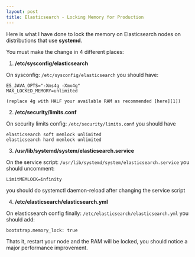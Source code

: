 ```yaml
---
layout: post
title: Elasticsearch - Locking Memory for Production 
---
```


Here is what I have done to lock the memory on Elasticsearch nodes on distributions that use **systemd**.
 
You must make the change in 4 different places:

1) **/etc/sysconfig/elasticsearch**

On sysconfig: `/etc/sysconfig/elasticsearch` you should have:

```
ES_JAVA_OPTS="-Xms4g -Xmx4g" 
MAX_LOCKED_MEMORY=unlimited
```

`(replace 4g with HALF your available RAM as recommended [here][1])`

2) **/etc/security/limits.conf**

On security limits config: `/etc/security/limits.conf` you should have

    elasticsearch soft memlock unlimited
    elasticsearch hard memlock unlimited

3) **/usr/lib/systemd/system/elasticsearch.service**

On the service script: `/usr/lib/systemd/system/elasticsearch.service` you should uncomment:

    LimitMEMLOCK=infinity

you should do systemctl daemon-reload after changing the service script

4) **/etc/elasticsearch/elasticsearch.yml**

On elasticsearch config finally: `/etc/elasticsearch/elasticsearch.yml` you should add:

    bootstrap.memory_lock: true

Thats it, restart your node and the RAM will be locked, you should notice a major performance improvement.


  [1]: https://www.elastic.co/guide/en/elasticsearch/guide/current/heap-sizing.html
